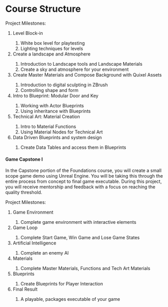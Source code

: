 # Course Structure

<p><span>Project Milestones:</span></p>
<ol>
<li aria-level="1"><span>Level Block-in</span></li>
<ol>
<li aria-level="2"><span>White box level for playtesting</span></li>
<li aria-level="2"><span>Lighting techniques for levels</span></li>
</ol>
<li aria-level="1"><span>Create a landscape and Atmosphere</span></li>
<ol>
<li aria-level="2"><span>Introduction to Landscape tools and Landscape Materials</span></li>
<li aria-level="2"><span>Create a sky and atmosphere for your environment</span></li>
</ol>
<li aria-level="1"><span>Create Master Materials and Compose Background with Quixel Assets</span></li>
<ol>
<li aria-level="2"><span>Introduction to digital sculpting in ZBrush</span></li>
<li aria-level="2"><span>Controlling shape and form</span></li>
</ol>
<li aria-level="1"><span>Intro to Blueprint: Modular Door and Key</span></li>
<ol>
<li aria-level="2"><span>Working with Actor Blueprints</span></li>
<li aria-level="2"><span>Using inheritance with Blueprints</span></li>
</ol>
<li aria-level="1"><span>Technical Art: Material Creation</span></li>
<ol>
<li aria-level="2"><span>Intro to Material Functions</span></li>
<li aria-level="2"><span>Using Material Nodes for Technical Art</span></li>
</ol>
<li aria-level="1"><span>Data Driven Blueprints and system design</span></li>
<ol>
<li aria-level="2"><span>Create Data Tables and access them in Blueprints</span></li>
</ol>
</ol>
<h4><span>Game Capstone I</span></h4>
<p><span>In the Capstone portion of the Foundations course, you will create a small scope game demo using Unreal Engine. You will be taking this through the entire process from concept to final game executable. During this project, you will receive mentorship and feedback with a focus on reaching the quality threshold.</span></p>
<p><span>Project Milestones:</span></p>
<ol>
<li aria-level="1"><span>Game Environment</span></li>
<ol>
<li aria-level="2"><span>Complete game environment with interactive elements&nbsp;</span></li>
</ol>
<li aria-level="1"><span>Game Loop</span></li>
<ol>
<li aria-level="2"><span>Complete Start Game, Win Game and Lose Game States</span></li>
</ol>
<li aria-level="1"><span>Artificial Intelligence</span></li>
<ol>
<li aria-level="2"><span>Complete an enemy AI</span></li>
</ol>
<li aria-level="1"><span>Materials</span></li>
<ol>
<li aria-level="2"><span>Complete Master Materials, Functions and Tech Art Materials</span></li>
</ol>
<li aria-level="1"><span>Blueprints</span></li>
<ol>
<li aria-level="2"><span>Create Blueprints for Player Interaction</span></li>
</ol>
<li aria-level="1"><span>Final Result</span></li>
<ol>
<li aria-level="2"><span>A playable, packages executable of your game</span></li>
</ol>
</ol>
<div class="message-2CShn3 cozyMessage-1DWF9U groupStart-3Mlgv1 wrapper-30-Nkg cozy-VmLDNB zalgo-26OfGz" role="article" data-list-item-id="chat-messages___chat-messages-1061013158837358793" aria-labelledby="message-username-1061013158837358793 uid_1 message-content-1061013158837358793 uid_2 message-timestamp-1061013158837358793">
<div class="contents-2MsGLg">
<div id="message-content-1061013591731486780" class="markup-eYLPri messageContent-2t3eCI"></div>
</div>
</div>